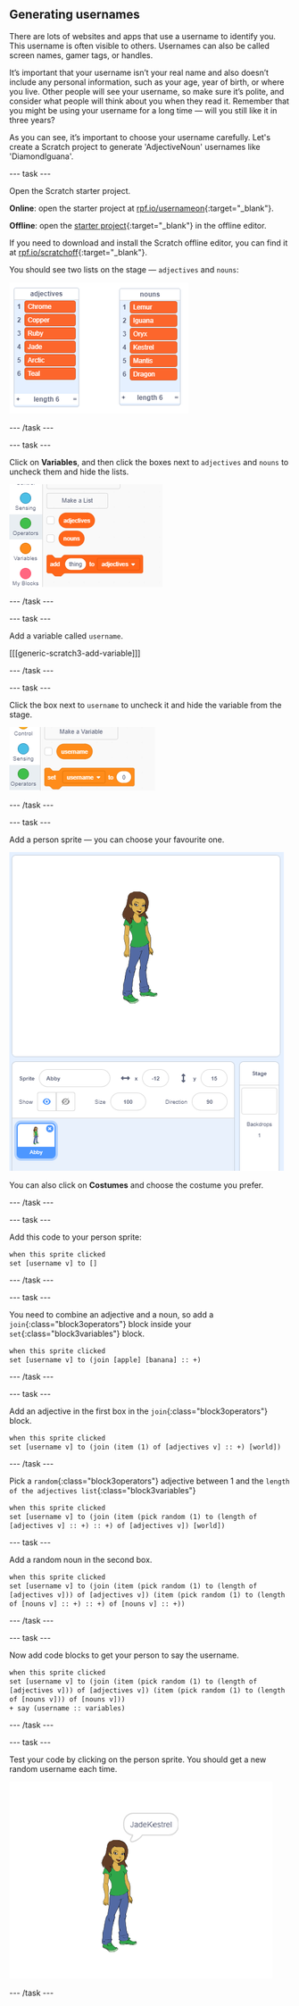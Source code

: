 ## Generating usernames

There are lots of websites and apps that use a username to identify you. This username is often visible to others. Usernames can also be called screen names, gamer tags, or handles. 

It’s important that your username isn’t your real name and also doesn’t include any personal information, such as your age, year of birth, or where you live. Other people will see your username, so make sure it’s polite, and consider what people will think about you when they read it. Remember that you might be using your username for a long time — will you still like it in three years? 

As you can see, it’s important to choose your username carefully. Let's create a Scratch project to generate 'AdjectiveNoun' usernames like 'DiamondIguana'. 

--- task ---

Open the Scratch starter project.

**Online**: open the starter project at [rpf.io/usernameon](http://rpf.io/usernameon){:target="_blank"}.

**Offline**: open the [starter project](http://rpf.io/p/en/username-generator-go){:target="_blank"} in the offline editor.

If you need to download and install the Scratch offline editor, you can find it at [rpf.io/scratchoff](http://rpf.io/scratchoff){:target="_blank"}.

You should see two lists on the stage — `adjectives` and `nouns`:

![lists with adjectices and nouns](images/usernames-lists.png)

--- /task ---

--- task ---

Click on **Variables**, and then click the boxes next to `adjectives` and `nouns` to uncheck them and hide the lists.

![adjectives and nouns variables](images/usernames-hide.png)

--- /task ---

--- task ---

Add a variable called `username`.

[[[generic-scratch3-add-variable]]]

--- /task ---

--- task ---

Click the box next to `username` to uncheck it and hide the variable from the stage.

![username variable](images/usernames-hide-variable.png)

--- /task ---

--- task ---

Add a person sprite — you can choose your favourite one. 

![a person sprite](images/usernames-person.png)

You can also click on **Costumes** and choose the costume you prefer.

--- /task ---

--- task ---

Add this code to your person sprite:

```blocks3
when this sprite clicked
set [username v] to []
```

--- /task ---

--- task ---

You need to combine an adjective and a noun, so add a `join`{:class="block3operators"} block inside your `set`{:class="block3variables"} block.

```blocks3
when this sprite clicked
set [username v] to (join [apple] [banana] :: +)
```

--- /task ---

--- task ---

Add an adjective in the first box in the `join`{:class="block3operators"} block.

```blocks3
when this sprite clicked
set [username v] to (join (item (1) of [adjectives v] :: +) [world])
```

--- /task ---

Pick a `random`{:class="block3operators"} adjective between 1 and the `length of the adjectives list`{:class="block3variables"}

```blocks
when this sprite clicked
set [username v] to (join (item (pick random (1) to (length of [adjectives v] :: +) :: +) of [adjectives v]) [world])
```

--- task ---

Add a random noun in the second box.

```blocks3
when this sprite clicked
set [username v] to (join (item (pick random (1) to (length of [adjectives v])) of [adjectives v]) (item (pick random (1) to (length of [nouns v] :: +) :: +) of [nouns v] :: +))
```

--- /task ---

--- task ---

Now add code blocks to get your person to say the username.

```blocks3
when this sprite clicked
set [username v] to (join (item (pick random (1) to (length of [adjectives v])) of [adjectives v]) (item (pick random (1) to (length of [nouns v])) of [nouns v]))
+ say (username :: variables)
```

--- /task ---

--- task ---

Test your code by clicking on the person sprite. You should get a new random username each time. 

![person sprite saying Arctic Kestrel](images/usernames-click.png)

--- /task ---

